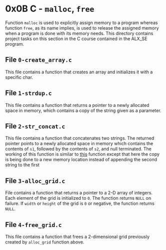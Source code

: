 # 0x0B C - `malloc`, `free`
Function `malloc` is used to explicitly assign memory to a program whereas function `free`, as its name implies, is used to release the assigned memory when a program is done with its memory needs.
This directory contains project tasks on this section in the C course contained in the ALX_SE program.

## File `0-create_array.c`
This file contains a function that creates an array and initializes it with a specific char.

## File `1-strdup.c`
This file contains a function that returns a pointer to a newly allocated space in memory, which contains a copy of the string given as a parameter.

## File `2-str_concat.c`
This file contains a function that concatenates two strings. The returned pointer points to a newly allocated space in memory which contains the contents of `s1`, followed by the contents of `s2`, and null terminated. 
The working of this function is similar to [this](https://github.com/palpaulcode/alx-low_level_programming/blob/master/0x06-pointers_arrays_strings/0-strcat.c) function except that here the copy is being done to a new memory location instead of appending the second string to the first

## File `3-alloc_grid.c`
File contains a function that returns a pointer to a 2-D array of integers. Each element of the grid is initialized to `0`. The function returns `NULL` on failure. If `width` or `height` of the grid is `0` or negative, the function returns `NULL`.

## File `4-free_grid.c`
This file contains a function that frees a 2-dimensional grid previously created by `alloc_grid` function above. 



